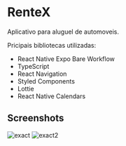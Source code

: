 # RenteX
Aplicativo para aluguel de automoveis.

Pricipais bibliotecas utilizadas:
- React Native Expo Bare Workflow
- TypeScript
- React Navigation
- Styled Components
- Lottie
- React Native Calendars


## Screenshots
![exact](https://user-images.githubusercontent.com/78517305/177399983-250241f4-7432-47fe-8bd7-54ca7eaeeadb.png)
![exact2](https://user-images.githubusercontent.com/78517305/177400796-b38325a1-b17d-481b-a394-6cfebd94dca6.png)
